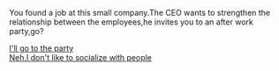 You found a job at this small company.The CEO  wants to strengthen the relationship between the employees,he invites you to an after work party,go?

[I'll go to the party](party.md)  
[Neh,I don't like to socialize with people](deadned-noparty.md)  
